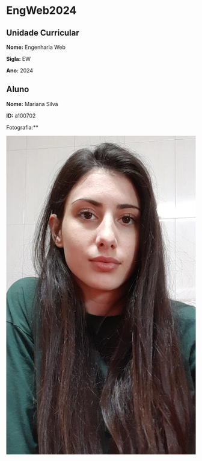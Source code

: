 # EngWeb2024

## Unidade Curricular

**Nome:** Engenharia Web

**Sigla:** EW

**Ano:** 2024

## Aluno

**Nome:** Mariana Silva

**ID:** a100702

Fotografia:** 

![Fotografia do aluno](./foto.jpg)